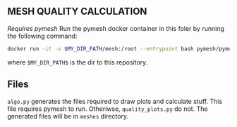 ## MESH QUALITY CALCULATION


*Requires pymesh* 
Run the pymesh docker container in this foler by running the following command:
```bash
docker run -it -v $MY_DIR_PATH/mesh:/root --entrypoint bash pymesh/pymesh
```
where `$MY_DIR_PATH$` is the dir to this repository.


## Files
`algo.py` generates the files required to draw plots and calculate stuff. This file requires pymesh to run. Otheriwse, `quality_plots.py` do not.
The generated files will be in `meshes` directory.